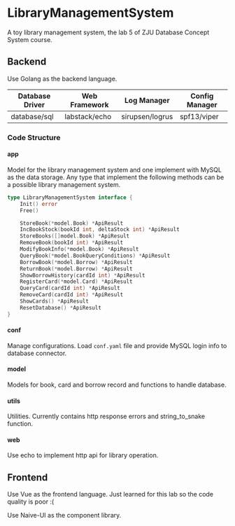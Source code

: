 # LibraryManagementSystem

A toy library management system, the lab 5 of ZJU Database Concept System course.

## Backend

Use Golang as the backend language.

| Database Driver | Web Framework | Log Manager     | Config Manager |
| --------------- | ------------- | --------------- | -------------- |
| database/sql    | labstack/echo | sirupsen/logrus | spf13/viper    |

### Code Structure

#### app

Model for the library management system and one implement with MySQL as the data storage. Any type that implement the following methods can be a possible library management system.

```go
type LibraryManagementSystem interface {
	Init() error
	Free()

	StoreBook(*model.Book) *ApiResult
	IncBookStock(bookId int, deltaStock int) *ApiResult
	StoreBooks([]model.Book) *ApiResult
	RemoveBook(bookId int) *ApiResult
	ModifyBookInfo(*model.Book) *ApiResult
	QueryBook(*model.BookQueryConditions) *ApiResult
	BorrowBook(*model.Borrow) *ApiResult
	ReturnBook(*model.Borrow) *ApiResult
	ShowBorrowHistory(cardId int) *ApiResult
	RegisterCard(*model.Card) *ApiResult
	QueryCard(cardId int) *ApiResult
	RemoveCard(cardId int) *ApiResult
	ShowCards() *ApiResult
	ResetDatabase() *ApiResult
}
```

#### conf

Manage configurations. Load `conf.yaml` file and provide MySQL login info to database connector.

#### model

Models for book, card and borrow record and functions to handle database.

#### utils

Utilities. Currently contains http response errors and string_to_snake function.

#### web

Use echo to implement http api for library operation.

## Frontend

Use Vue as the frontend language. Just learned for this lab so the code quality is poor :(

Use Naive-UI as the component library.